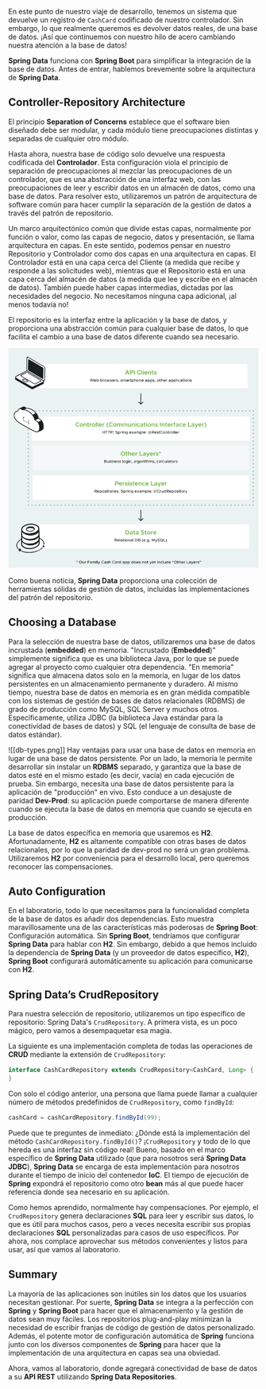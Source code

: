 En este punto de nuestro viaje de desarrollo, tenemos un sistema que devuelve un registro de `CashCard` codificado de nuestro controlador. Sin embargo, lo que realmente queremos es devolver datos reales, de una base de datos. ¡Así que continuemos con nuestro hilo de acero cambiando nuestra atención a la base de datos!

**Spring Data** funciona con **Spring Boot** para simplificar la integración de la base de datos. Antes de entrar, hablemos brevemente sobre la arquitectura de **Spring Data**.

## Controller-Repository Architecture

El principio **Separation of Concerns** establece que el software bien diseñado debe ser modular, y cada módulo tiene preocupaciones distintas y separadas de cualquier otro módulo.

Hasta ahora, nuestra base de código solo devuelve una respuesta codificada del **Controlador**. Esta configuración viola el principio de separación de preocupaciones al mezclar las preocupaciones de un controlador, que es una abstracción de una interfaz web, con las preocupaciones de leer y escribir datos en un almacén de datos, como una base de datos. Para resolver esto, utilizaremos un patrón de arquitectura de software común para hacer cumplir la separación de la gestión de datos a través del patrón de repositorio.

Un marco arquitectónico común que divide estas capas, normalmente por función o valor, como las capas de negocio, datos y presentación, se llama arquitectura en capas. En este sentido, podemos pensar en nuestro Repositorio y Controlador como dos capas en una arquitectura en capas. El Controlador está en una capa cerca del Cliente (a medida que recibe y responde a las solicitudes web), mientras que el Repositorio está en una capa cerca del almacén de datos (a medida que lee y escribe en el almacén de datos). También puede haber capas intermedias, dictadas por las necesidades del negocio. No necesitamos ninguna capa adicional, ¡al menos todavía no!

El repositorio es la interfaz entre la aplicación y la base de datos, y proporciona una abstracción común para cualquier base de datos, lo que facilita el cambio a una base de datos diferente cuando sea necesario.

<img src="https://github.com/palmerovicdev/spring-certified-professional-course-es/blob/main/99-Assets/layers.png">

Como buena noticia, **Spring Data** proporciona una colección de herramientas sólidas de gestión de datos, incluidas las implementaciones del patrón del repositorio.

## Choosing a Database
Para la selección de nuestra base de datos, utilizaremos una base de datos incrustada (**embedded**) en memoria. "Incrustado (**Embedded**)" simplemente significa que es una biblioteca Java, por lo que se puede agregar al proyecto como cualquier otra dependencia. "En memoria" significa que almacena datos solo en la memoria, en lugar de los datos persistentes en un almacenamiento permanente y duradero. Al mismo tiempo, nuestra base de datos en memoria es en gran medida compatible con los sistemas de gestión de bases de datos relacionales (RDBMS) de grado de producción como MySQL, SQL Server y muchos otros. Específicamente, utiliza JDBC (la biblioteca Java estándar para la conectividad de bases de datos) y SQL (el lenguaje de consulta de base de datos estándar).

![[db-types.png]]
Hay ventajas para usar una base de datos en memoria en lugar de una base de datos persistente. Por un lado, la memoria le permite desarrollar sin instalar un **RDBMS** separado, y garantiza que la base de datos esté en el mismo estado (es decir, vacía) en cada ejecución de prueba. Sin embargo, necesita una base de datos persistente para la aplicación de "producción" en vivo. Esto conduce a un desajuste de paridad **Dev-Prod**: su aplicación puede comportarse de manera diferente cuando se ejecuta la base de datos en memoria que cuando se ejecuta en producción.

La base de datos específica en memoria que usaremos es **H2**. Afortunadamente, **H2** es altamente compatible con otras bases de datos relacionales, por lo que la paridad de dev-prod no será un gran problema. Utilizaremos **H2** por conveniencia para el desarrollo local, pero queremos reconocer las compensaciones.

## Auto Configuration

En el laboratorio, todo lo que necesitamos para la funcionalidad completa de la base de datos es añadir dos dependencias. Esto muestra maravillosamente una de las características más poderosas de **Spring Boot**: Configuración automática. Sin **Spring Boot**, tendríamos que configurar **Spring Data** para hablar con **H2**. Sin embargo, debido a que hemos incluido la dependencia de **Spring Data** (y un proveedor de datos específico, **H2**), **Spring Boot** configurará automáticamente su aplicación para comunicarse con **H2**.

## Spring Data’s CrudRepository

Para nuestra selección de repositorio, utilizaremos un tipo específico de repositorio: Spring Data's `CrudRepository`. A primera vista, es un poco mágico, pero vamos a desempaquetar esa magia.

La siguiente es una implementación completa de todas las operaciones de **CRUD** mediante la extensión de `CrudRepository`:
```java
interface CashCardRepository extends CrudRepository<CashCard, Long> {
}
```

Con solo el código anterior, una persona que llama puede llamar a cualquier número de métodos predefinidos de `CrudRepository`, como `findById`:

```java
cashCard = cashCardRepository.findById(99);
```

Puede que te preguntes de inmediato: ¿Dónde está la implementación del método `CashCardRepository.findById()`? ¡`CrudRepository` y todo de lo que hereda es una interfaz sin código real! Bueno, basado en el marco específico de **Spring Data** utilizado (que para nosotros será **Spring Data JDBC**), **Spring Data** se encarga de esta implementación para nosotros durante el tiempo de inicio del contenedor **IoC**. El tiempo de ejecución de **Spring** expondrá el repositorio como otro **bean** más al que puede hacer referencia donde sea necesario en su aplicación.

Como hemos aprendido, normalmente hay compensaciones. Por ejemplo, el `CrudRepository` genera declaraciones **SQL** para leer y escribir sus datos, lo que es útil para muchos casos, pero a veces necesita escribir sus propias declaraciones **SQL** personalizadas para casos de uso específicos. Por ahora, nos complace aprovechar sus métodos convenientes y listos para usar, así que vamos al laboratorio.

## Summary

La mayoría de las aplicaciones son inútiles sin los datos que los usuarios necesitan gestionar. Por suerte, **Spring Data** se integra a la perfección con **Spring** y **Spring Boot** para hacer que el almacenamiento y la gestión de datos sean muy fáciles. Los repositorios plug-and-play minimizan la necesidad de escribir franjas de código de gestión de datos personalizado. Además, el potente motor de configuración automática de **Spring** funciona junto con los diversos componentes de **Spring** para hacer que la implementación de una arquitectura en capas sea una obviedad.

Ahora, vamos al laboratorio, donde agregará conectividad de base de datos a su **API REST** utilizando **Spring Data Repositories**.
